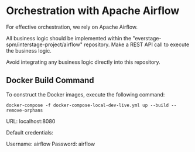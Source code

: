 # Orchestration with Apache Airflow

For effective orchestration, we rely on Apache Airflow.

All business logic should be implemented within the "everstage-spm/interstage-project/airflow" repository. Make a REST API call to execute the business logic.

Avoid integrating any business logic directly into this repository.

## Docker Build Command

To construct the Docker images, execute the following command:

```
docker-compose -f docker-compose-local-dev-live.yml up --build --remove-orphans
```

URL: localhost:8080

Default credentials:

Username: airflow
Password: airflow
